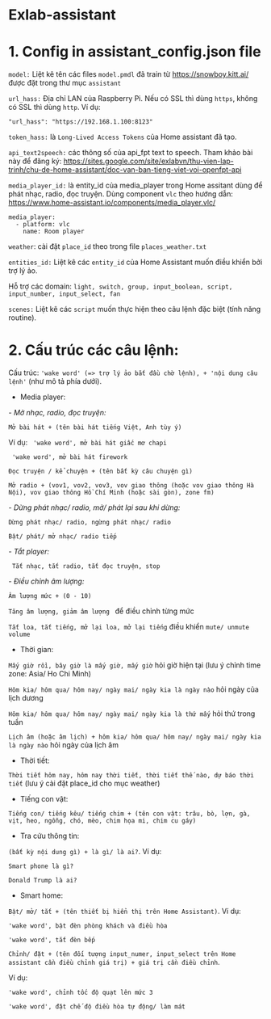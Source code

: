 # Exlab-assistant

# 1. Config in assistant_config.json file

```model:``` Liệt kê tên các files ```model.pmdl``` đã train từ https://snowboy.kitt.ai/ được đặt trong thư mục ```assistant```

```url_hass:``` Địa chỉ LAN của Raspberry Pi. Nếu có SSL thì dùng ```https```, không có SSL thì dùng ```http```.
Ví dụ:
```
"url_hass": "https://192.168.1.100:8123"
```
```token_hass:``` là ```Long-Lived Access Tokens``` của Home assistant đã tạo.

```api_text2speech:``` các thông số của api_fpt text to speech.
Tham khảo bài này để đăng ký: https://sites.google.com/site/exlabvn/thu-vien-lap-trinh/chu-de-home-assistant/doc-van-ban-tieng-viet-voi-openfpt-api

```media_player_id:``` là entity_id của media_player trong Home assitant dùng để phát nhạc, radio, đọc truyện.
Dùng component ```vlc``` theo hướng dẫn: https://www.home-assistant.io/components/media_player.vlc/
```
media_player:
  - platform: vlc
    name: Room player
```
```weather```: cài đặt ```place_id``` theo trong file ```places_weather.txt```

```entities_id:``` Liệt kê các ```entity_id``` của Home Assistant muốn điều khiển bởi trợ lý ảo.

Hỗ trợ các domain: ```light, switch, group, input_boolean, script, input_number, input_select, fan```

```scenes:``` Liệt kê các ```script``` muốn thực hiện theo câu lệnh đặc biệt (tính năng routine).

# 2. Cấu trúc các câu lệnh: 
Cấu trúc: ```'wake word' (=> trợ lý ảo bắt đầu chờ lệnh), + 'nội dung câu lệnh'``` (như mô tả phía dưới).
* Media player:

*- Mở nhạc, radio, đọc truyện:*

```Mở bài hát + (tên bài hát tiếng Việt, Anh tùy ý)```

Ví dụ:
``` 'wake word', mở bài hát giấc mơ chapi```

``` 'wake word', mở bài hát firework```

```Đọc truyện / kể chuyện + (tên bất kỳ câu chuyện gì)```

```Mở radio + (vov1, vov2, vov3, vov giao thông (hoặc vov giao thông Hà Nội), vov giao thông Hồ Chí Minh (hoặc sài gòn), zone fm)```

*- Dừng phát nhạc/ radio, mở/ phát lại sau khi dừng:*

```Dừng phát nhạc/ radio, ngừng phát nhạc/ radio ```

```Bật/ phát/ mở nhạc/ radio tiếp```

*- Tắt player:*

``` Tắt nhạc, tắt radio, tắt đọc truyện, stop```

*- Điều chỉnh âm lượng:*

```Âm lượng mức + (0 - 10)```

```Tăng âm lượng, giảm âm lượng ``` để điều chỉnh từng mức

```Tắt loa, tắt tiếng, mở lại loa, mở lại tiếng``` điều khiển ```mute/ unmute volume```

* Thời gian:

```Mấy giờ rồi, bây giờ là mấy giờ, mấy giờ``` hỏi giờ hiện tại (lưu ý chỉnh time zone: Asia/ Ho Chi Minh)

```Hôm kia/ hôm qua/ hôm nay/ ngày mai/ ngày kia là ngày nào``` hỏi ngày của lịch dương

```Hôm kia/ hôm qua/ hôm nay/ ngày mai/ ngày kia là thứ mấy``` hỏi thứ trong tuần

```Lịch âm (hoặc âm lịch) + hôm kia/ hôm qua/ hôm nay/ ngày mai/ ngày kia là ngày nào``` hỏi ngày của lịch âm

* Thời tiết:

```Thời tiết hôm nay, hôm nay thời tiết, thời tiết thế nào, dự báo thời tiết``` (lưu ý cài đặt place_id cho mục weather)

* Tiếng con vật:

```Tiếng con/ tiếng kêu/ tiếng chim + (tên con vật: trâu, bò, lợn, gà, vịt, heo, ngỗng, chó, mèo, chim họa mi, chim cu gáy)```

* Tra cứu thông tin:

```(bất kỳ nội dung gì) + là gì/ là ai?```. Ví dụ:

```Smart phone là gì?```

```Donald Trump là ai?```

* Smart home:

```Bật/ mở/ tắt + (tên thiết bị hiển thị trên Home Assistant)```. Ví dụ: 

```'wake word', bật đèn phòng khách và điều hòa```

```'wake word', tắt đèn bếp```

```Chỉnh/ đặt + (tên đối tượng input_numer, input_select trên Home assistant cần điều chỉnh giá trị) + giá trị cần điều chỉnh```. 

Ví dụ:

```'wake word', chỉnh tốc độ quạt lên mức 3```

```'wake word', đặt chế độ điều hòa tự động/ làm mát```





